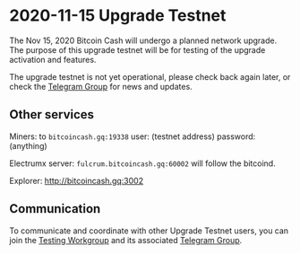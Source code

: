 2020-11-15 Upgrade Testnet
==========================

The Nov 15, 2020 Bitcoin Cash will undergo a planned network upgrade.
The purpose of this upgrade testnet will be for testing of the upgrade activation and features.

The upgrade testnet is not yet operational, please check back again later, 
or check the [Telegram Group](https://t.me/joinchat/DUeWWkYZbVMjvwMTRFlRhw) for news and updates.

## Other services

Miners: to `bitcoincash.gq:19338`
user: (testnet address) password:(anything)

Electrumx server: `fulcrum.bitcoincash.gq:60002` will follow the bitcoind.

Explorer: http://bitcoincash.gq:3002

## Communication

To communicate and coordinate with other Upgrade Testnet users, you can join the [Testing Workgroup](workgroup.md) and its associated [Telegram Group](https://t.me/joinchat/DUeWWkYZbVMjvwMTRFlRhw).

